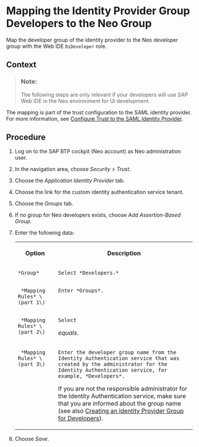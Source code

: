 <!-- loio1fd787382ccf472082b0be08a2790323 -->

# Mapping the Identity Provider Group Developers to the Neo Group

Map the developer group of the identity provider to the Neo developer group with the Web IDE `DiDeveloper` role.



<a name="loio1fd787382ccf472082b0be08a2790323__context_nfj_pmd_r2b"/>

## Context

> ### Note:  
> The following steps are only relevant if your developers will use SAP Web IDE in the Neo environment for UI development.

The mapping is part of the trust configuration to the SAML identity provider. For more information, see [Configure Trust to the SAML Identity Provider](https://help.sap.com/viewer/65de2977205c403bbc107264b8eccf4b/Cloud/en-US/dc618538d97610148155d97dcd123c24.html#loiob6cfc4bb4bff4ace90afc71b0962fcb5).



## Procedure

1.  Log on to the SAP BTP cockpit \(Neo account\) as Neo administration user.

2.  In the navigation area, choose *Security* \> *Trust*.

3.  Choose the *Application Identity Provider* tab.

4.  Choose the link for the custom identity authentication service tenant.

5.  Choose the *Groups* tab.

6.  If no group for Neo developers exists, choose *Add Assertion-Based Group*.

7.  Enter the following data:


    <table>
    <tr>
    <th valign="top">

    Option


    
    </th>
    <th valign="top">

    Description


    
    </th>
    </tr>
    <tr>
    <td valign="top">
    
        *Group*


    
    </td>
    <td valign="top">
    
        Select *Developers.*


    
    </td>
    </tr>
    <tr>
    <td valign="top">
    
         *Mapping Rules* \(part 1\)


    
    </td>
    <td valign="top">
    
        Enter *Groups*.


    
    </td>
    </tr>
    <tr>
    <td valign="top">
    
         *Mapping Rules* \(part 2\)


    
    </td>
    <td valign="top">
    
        Select

    *equals*.


    
    </td>
    </tr>
    <tr>
    <td valign="top">
    
         *Mapping Rules* \(part 3\)


    
    </td>
    <td valign="top">
    
        Enter the developer group name from the Identity Authentication service that was created by the administrator for the Identity Authentication service, for example, *Developers*.

    If you are not the responsible administrator for the Identity Authentication service, make sure that you are informed about the group name \(see also [Creating an Identity Provider Group for Developers](creating-an-identity-provider-group-for-developers-2f72082.md)\).


    
    </td>
    </tr>
    </table>
    
8.  Choose *Save*.


